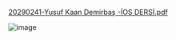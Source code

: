 
[20290241-Yusuf Kaan Demirbaş -İOS DERSİ.pdf](https://github.com/yusufkaan345/Flutter-Ecommerce-App-BLM4537-/files/13859562/20290241-Yusuf.Kaan.Demirbas.-IOS.DERSI.pdf)


![image](https://github.com/yusufkaan345/Flutter-Ecommerce-App-BLM4537-/assets/79467236/f6038c0d-637f-496c-92cb-13b9d7193c68)
